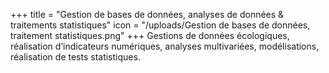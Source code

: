 +++
title = "Gestion de bases de données, analyses de données & traitements statistiques"
icon = "/uploads/Gestion de bases de données, traitement statistiques.png"
+++
Gestions de données écologiques, réalisation d’indicateurs numériques, analyses multivariées, modélisations, réalisation de tests statistiques.